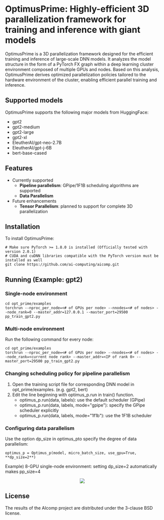# OptimusPrime: Highly-efficient 3D parallelization framework for training and inference with giant models

OptimusPrime is a 3D parallelization framework designed for the efficient training and inference of large-scale DNN models. 
It analyzes the model structure in the form of a PyTorch FX graph within a deep learning cluster environment composed of multiple GPUs and nodes. 
Based on this analysis, OptimusPrime derives optimized parallelization policies tailored to the hardware environment of the cluster, 
enabling efficient parallel training and inference.

## Supported models

OptimusPrime supports the following major models from HuggingFace:

* gpt2
* gpt2-medium 
* gpt2-large
* gpt2-xl
* EleutherAI/gpt-neo-2.7B
* EleutherAI/gpt-j-6B
* bert-base-cased

## Features

* Currently supported
  * **Pipeline parallelism**: GPipe/1F1B scheduling algorithms are supported
  * **Data Parallelism** 
* Future enhancements
  * **Tensor Parallelism**: planned to support for complete 3D parallelization

## Installation

To install OptimusPrime:

    # Make sure PyTorch >= 1.8.0 is installed (Officially tested with version 2.0.1)
    # CUDA and cuDNN libraries compatible with the PyTorch version must be installed as well 
    git clone https://github.com/ai-computing/aicomp.git

## Running (Example: gpt2)

### Single-node environment

    cd opt_prime/examples
    torchrun --nproc_per_node=<# of GPUs per node> --nnodes=<# of nodes> --node_rank=0 --master_addr=127.0.0.1 --master_port=29500 pp_train_gpt2.py

### Multi-node environment

Run the following command for every node:

    cd opt_prime/examples
    torchrun --nproc_per_node=<# of GPUs per node> --nnodes=<# of nodes> --node_rank=<current node rank> --master_addr=<IP of rank 0> --master_port=29500 pp_train_gpt2.py

### Changing scheduling policy for pipeline parallelism

1. Open the training script file for corresponding DNN model in opt_prime/examples. (e.g. gpt2, bert)
2. Edit the line beginning with optimus_p.run in train() function.
   * optimus_p.run(data, labels): use the default scheduler (GPipe)
   * optimus_p.run(data, labels, mode="gpipe"): specify the GPipe scheduler explicitly
   * optimus_p.run(data, labels, mode="1f1b"): use the 1F1B scheduler

### Configuring data parallelism

Use the option dp_size in optimus_pto specify the degree of data parallelism:

    optimus_p = Optimus_p(model, micro_batch_size, use_gpu=True, **dp_size=2**)

Example) 8-GPU single-node environment: setting dp_size=2 automatically makes pp_size=4

<p align="center">
  <img src="https://github.com/ai-computing/aicomp/assets/42994087/ddf27f33-637b-4a62-bfb5-ea80802b9396">
</p>

## License

The results of the AIcomp project are distributed under the 3-clause BSD license.
